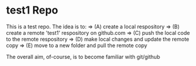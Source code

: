 # test1 Repo

This is a test repo.
The idea is to:
	=> (A) create a local respository 
	=> (B) create a remote 'test1' respository on github.com
	=> (C) push the local code to the remote respository
	=> (D) make local changes and update the remote copy
	=> (E) move to a new folder and pull the remote copy

The overall aim, of-course, is to become familiar with git/github
